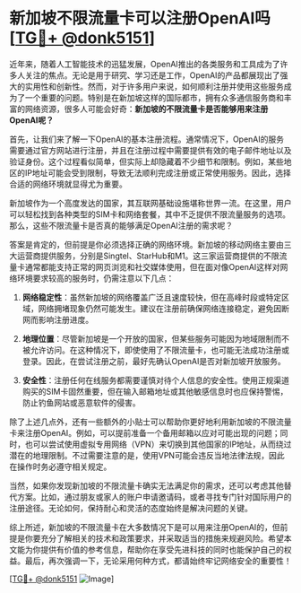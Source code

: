 # 新加坡不限流量卡可以注册OpenAI吗 [[TG💪+ @donk5151](https://t.me/s/donk5151)]

近年来，随着人工智能技术的迅猛发展，OpenAI推出的各类服务和工具成为了许多人关注的焦点。无论是用于研究、学习还是工作，OpenAI的产品都展现出了强大的实用性和创新性。然而，对于许多用户来说，如何顺利注册并使用这些服务成为了一个重要的问题。特别是在新加坡这样的国际都市，拥有众多通信服务商和丰富的网络资源，很多人可能会好奇：**新加坡的不限流量卡是否能够用来注册OpenAI呢？**

首先，让我们来了解一下OpenAI的基本注册流程。通常情况下，OpenAI的服务需要通过官方网站进行注册，并且在注册过程中需要提供有效的电子邮件地址以及验证身份。这个过程看似简单，但实际上却隐藏着不少细节和限制。例如，某些地区的IP地址可能会受到限制，导致无法顺利完成注册或正常使用服务。因此，选择合适的网络环境就显得尤为重要。

新加坡作为一个高度发达的国家，其互联网基础设施堪称世界一流。在这里，用户可以轻松找到各种类型的SIM卡和网络套餐，其中不乏提供不限流量服务的选项。那么，这些不限流量卡是否真的能够满足OpenAI注册的需求呢？

答案是肯定的，但前提是你必须选择正确的网络环境。新加坡的移动网络主要由三大运营商提供服务，分别是Singtel、StarHub和M1。这三家运营商提供的不限流量卡通常都能支持正常的网页浏览和社交媒体使用，但在面对像OpenAI这样对网络环境要求较高的服务时，仍需注意以下几点：

1. **网络稳定性**：虽然新加坡的网络覆盖广泛且速度较快，但在高峰时段或特定区域，网络拥堵现象仍然可能发生。建议在注册前确保网络连接稳定，避免因断网而影响注册进度。
   
2. **地理位置**：尽管新加坡是一个开放的国家，但某些服务可能因为地域限制而不被允许访问。在这种情况下，即使使用了不限流量卡，也可能无法成功注册或登录。因此，在尝试注册之前，最好先确认OpenAI是否对新加坡开放服务。

3. **安全性**：注册任何在线服务都需要谨慎对待个人信息的安全性。使用正规渠道购买的SIM卡固然重要，但在输入邮箱地址或其他敏感信息时也应保持警惕，防止钓鱼网站或恶意软件的侵害。

除了上述几点外，还有一些额外的小贴士可以帮助你更好地利用新加坡的不限流量卡来注册OpenAI。例如，可以提前准备一个备用邮箱以应对可能出现的问题；同时，也可以尝试使用虚拟专用网络（VPN）来切换到其他国家的IP地址，从而绕过潜在的地理限制。不过需要注意的是，使用VPN可能会违反当地法律法规，因此在操作时务必遵守相关规定。

当然，如果你发现新加坡的不限流量卡确实无法满足你的需求，还可以考虑其他替代方案。比如，通过朋友或家人的账户申请邀请码，或者寻找专门针对国际用户的注册途径。无论如何，保持耐心和灵活的态度始终是解决问题的关键。

综上所述，新加坡的不限流量卡在大多数情况下是可以用来注册OpenAI的，但前提是你要充分了解相关的技术和政策要求，并采取适当的措施来规避风险。希望本文能为你提供有价值的参考信息，帮助你在享受先进科技的同时也能保护自己的权益。最后，再次强调一下，无论采用何种方式，都请始终牢记网络安全的重要性！

[[TG💪+ @donk5151](https://t.me/s/donk5151) ![Image](https://i.postimg.cc/rwNCRYN7/Snipaste-2025-04-30-17-27-05.png)]